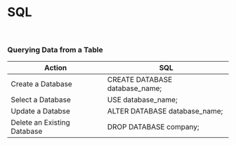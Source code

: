 # SQL

<br>

### Querying Data from a Table

| Action | SQL |
| - | - |
| Create a Database | CREATE DATABASE database_name; |
| Select a Database | USE database_name; |
| Update a Databse | ALTER DATABASE database_name; |
| Delete an Existing Database | DROP DATABASE company; |



